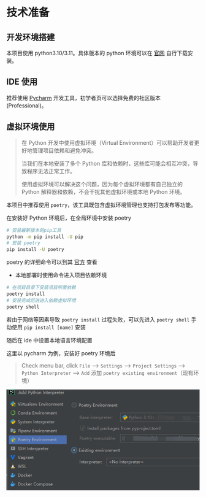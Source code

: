 # 技术准备

## 开发环境搭建

本项目使用 python3.10/3.11。具体版本的 python 环境可以在 [官网](https://www.python.org/downloads/) 自行下载安装。

## IDE 使用

推荐使用 [Pycharm](https://www.jetbrains.com/pycharm/) 开发工具，初学者页可以选择免费的社区版本 (Professional)。

## 虚拟环境使用

> 在 Python 开发中使用虚拟环境（Virtual Environment）可以帮助开发者更好地管理项目依赖和避免冲突。
>
> 当我们在本地安装了多个 Python 库和依赖时，这些库可能会相互冲突，导致程序无法正常工作。
>
> 使用虚拟环境可以解决这个问题，因为每个虚拟环境都有自己独立的 Python 解释器和依赖，不会干扰其他虚拟环境或本地 Python 环境。

本项目中推荐使用 `poetry`，该工具既包含虚拟环境管理也支持打包发布等功能。

在安装好 Python 环境后，在全局环境中安装 poetry

```bash
# 安装最新版本的pip工具
python -m pip install -U pip
# 安装 poetry
pip install -U poetry
```

poetry 的详细命令可以到其 [官方](https://python-poetry.org/) 查看

- 本地部署时使用命令进入项目依赖环境

```bash
# 在项目目录下安装项目所需依赖
poetry install
# 安装完成后进进入依赖虚拟环境
poetry shell
```

若由于网络等因素导致 `poetry install` 过程失败，可以先进入 `poetry shell` 手动使用 `pip install [name]` 安装

随后在 ide 中设置本地语言环境配置

这里以 pycharm 为例，安装好 poetry 环境后

> Check menu bar, click `File` --> `Settings` --> `Project Settings` --> `Python Interpreter` --> `Add` 添加 `poetry existing environment`（现有环境）

![img.png](20230428095544.png)
